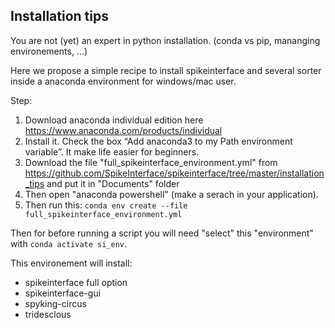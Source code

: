 ## Installation tips

You are not (yet) an expert in python installation. (conda vs pip, mananging environements, ...)

Here we propose a simple recipe to install spikeinterface and several sorter inside a anaconda environment for windows/mac user.


Step:

1. Download anaconda individual edition here https://www.anaconda.com/products/individual
2. Install it. Check the box “Add anaconda3 to my Path environment variable”. It make life easier for beginners.
3. Download the file "full_spikeinterface_environment.yml" from
   https://github.com/SpikeInterface/spikeinterface/tree/master/installation_tips
   and put it in "Documents" folder
4. Then open "anaconda powershell" (make a serach in your application).
5. Then run this: `conda env create --file full_spikeinterface_environment.yml`


Then for before running a script you will need "select" this "environment" with `conda activate si_env`.


This environement will install:
 * spikeinterface full option
 * spikeinterface-gui
 * spyking-circus
 * tridesclous
 





